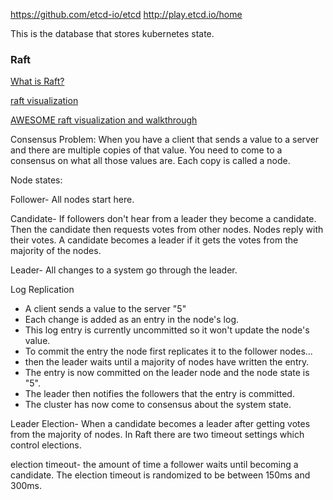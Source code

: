 https://github.com/etcd-io/etcd
http://play.etcd.io/home

This is the database that stores kubernetes state. 

### Raft

[What is Raft?](https://raft.github.io/)

[raft visualization](https://github.com/ongardie/raftscope)

[AWESOME raft visualization and walkthrough](http://thesecretlivesofdata.com/raft/)

Consensus Problem: When you have a client that sends a value to a server and there are multiple copies of that value. You need to come to a consensus on what all those values are. Each copy is called a node.

Node states:

Follower- All nodes start here.

Candidate- If followers don't hear from a leader they become a candidate. Then the candidate then requests votes from other nodes. Nodes reply with their votes. A candidate becomes a leader if it gets the votes from the majority of the nodes.

Leader- All changes to a system go through the leader.

Log Replication
- A client sends a value to the server "5"
- Each change is added as an entry in the node's log.
- This log entry is currently uncommitted so it won't update the node's value.
- To commit the entry the node first replicates it to the follower nodes...
- then the leader waits until a majority of nodes have written the entry.
- The entry is now committed on the leader node and the node state is "5".
- The leader then notifies the followers that the entry is committed.
- The cluster has now come to consensus about the system state.

Leader Election- When a candidate becomes a leader after getting votes from the majority of nodes.
In Raft there are two timeout settings which control elections.

election timeout- the amount of time a follower waits until becoming a candidate. The election timeout is randomized to be between 150ms and 300ms.
